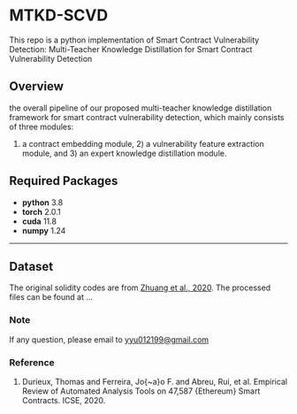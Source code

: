# MTKD-SCVD
This repo is a python implementation of Smart Contract Vulnerability Detection: Multi-Teacher Knowledge Distillation for Smart Contract Vulnerability Detection 


## Overview
the overall pipeline of our proposed multi-teacher knowledge distillation framework for smart contract vulnerability detection, which mainly consists of three modules:
1) a contract embedding module, 2) a vulnerability feature extraction module,  and 3) an expert knowledge distillation module.


## Required Packages
* **python** 3.8
* **torch** 2.0.1
* **cuda** 11.8
* **numpy** 1.24
* ****


## Dataset
The original solidity codes are from [Zhuang et al., 2020](https://github.com/smartbugs/smartbugs). The processed files can be found at ...


### Note
If any question, please email to yyu012199@gmail.com


### Reference
1. Durieux, Thomas and Ferreira, Jo{\~a}o F. and Abreu, Rui, et al. Empirical Review of Automated Analysis Tools on 47,587 {Ethereum} Smart Contracts. ICSE, 2020.



